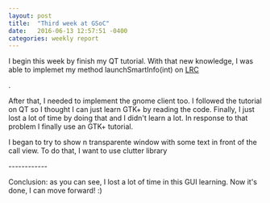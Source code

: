 ```yaml
---
layout: post
title:  "Third week at GSoC"
date:   2016-06-13 12:57:51 -0400
categories: weekly report
---
```

<p>I begin this week by finish my QT tutorial. With that new knowledge, I was able to implemet my method launchSmartInfo(int) on <a href="https://ring.cx/en/about/technical">LRC</a><p>.

<p>After that, I needed to implement the gnome client too. I followed the tutorial on QT so I thought I can just learn GTK+ by reading the code. Finally, I just lost a lot of time by doing that and I didn't learn a lot. In response to that problem I finally use an GTK+ tutorial.<p>

<p>I began to try to show n transparente window with some text in front of the call view. To do that, I want to use clutter library<p>
<p>------------<p>
<p>Conclusion: as you can see, I lost a lot of time in this GUI learning. Now it's done, I can move forward! :)<p>
